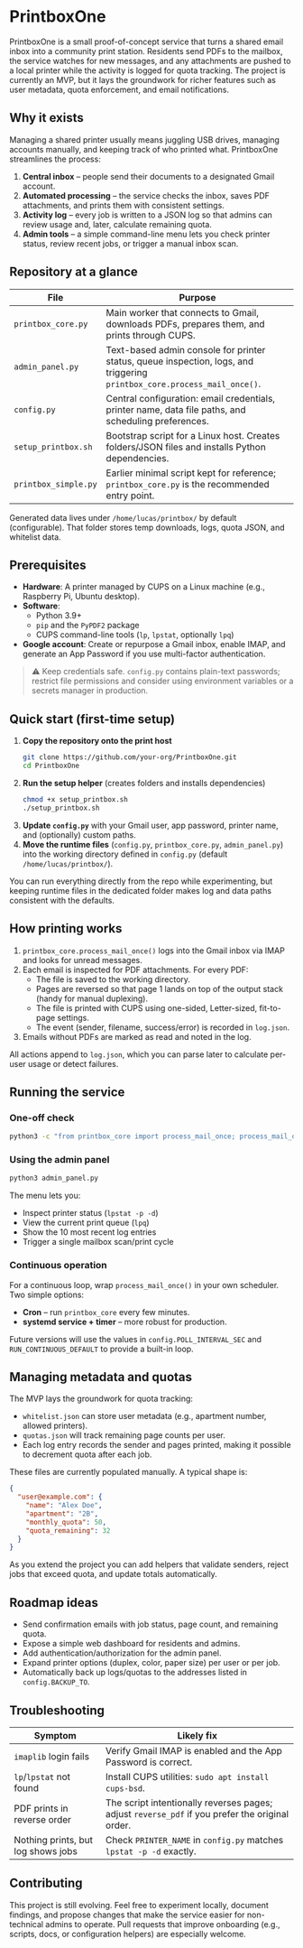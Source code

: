 # PrintboxOne

PrintboxOne is a small proof-of-concept service that turns a shared email inbox into a community print station. Residents send PDFs to the mailbox, the service watches for new messages, and any attachments are pushed to a local printer while the activity is logged for quota tracking. The project is currently an MVP, but it lays the groundwork for richer features such as user metadata, quota enforcement, and email notifications.

## Why it exists
Managing a shared printer usually means juggling USB drives, managing accounts manually, and keeping track of who printed what. PrintboxOne streamlines the process:

1. **Central inbox** – people send their documents to a designated Gmail account.
2. **Automated processing** – the service checks the inbox, saves PDF attachments, and prints them with consistent settings.
3. **Activity log** – every job is written to a JSON log so that admins can review usage and, later, calculate remaining quota.
4. **Admin tools** – a simple command-line menu lets you check printer status, review recent jobs, or trigger a manual inbox scan.

## Repository at a glance
| File | Purpose |
| --- | --- |
| `printbox_core.py` | Main worker that connects to Gmail, downloads PDFs, prepares them, and prints through CUPS. |
| `admin_panel.py` | Text-based admin console for printer status, queue inspection, logs, and triggering `printbox_core.process_mail_once()`. |
| `config.py` | Central configuration: email credentials, printer name, data file paths, and scheduling preferences. |
| `setup_printbox.sh` | Bootstrap script for a Linux host. Creates folders/JSON files and installs Python dependencies. |
| `printbox_simple.py` | Earlier minimal script kept for reference; `printbox_core.py` is the recommended entry point. |

Generated data lives under `/home/lucas/printbox/` by default (configurable). That folder stores temp downloads, logs, quota JSON, and whitelist data.

## Prerequisites
- **Hardware**: A printer managed by CUPS on a Linux machine (e.g., Raspberry Pi, Ubuntu desktop).
- **Software**:
  - Python 3.9+
  - `pip` and the `PyPDF2` package
  - CUPS command-line tools (`lp`, `lpstat`, optionally `lpq`)
- **Google account**: Create or repurpose a Gmail inbox, enable IMAP, and generate an App Password if you use multi-factor authentication.

> ⚠️ Keep credentials safe. `config.py` contains plain-text passwords; restrict file permissions and consider using environment variables or a secrets manager in production.

## Quick start (first-time setup)
1. **Copy the repository onto the print host**
   ```bash
   git clone https://github.com/your-org/PrintboxOne.git
   cd PrintboxOne
   ```
2. **Run the setup helper** (creates folders and installs dependencies)
   ```bash
   chmod +x setup_printbox.sh
   ./setup_printbox.sh
   ```
3. **Update `config.py`** with your Gmail user, app password, printer name, and (optionally) custom paths.
4. **Move the runtime files** (`config.py`, `printbox_core.py`, `admin_panel.py`) into the working directory defined in `config.py` (default `/home/lucas/printbox/`).

You can run everything directly from the repo while experimenting, but keeping runtime files in the dedicated folder makes log and data paths consistent with the defaults.

## How printing works
1. `printbox_core.process_mail_once()` logs into the Gmail inbox via IMAP and looks for unread messages.
2. Each email is inspected for PDF attachments. For every PDF:
   - The file is saved to the working directory.
   - Pages are reversed so that page 1 lands on top of the output stack (handy for manual duplexing).
   - The file is printed with CUPS using one-sided, Letter-sized, fit-to-page settings.
   - The event (sender, filename, success/error) is recorded in `log.json`.
3. Emails without PDFs are marked as read and noted in the log.

All actions append to `log.json`, which you can parse later to calculate per-user usage or detect failures.

## Running the service
### One-off check
```bash
python3 -c "from printbox_core import process_mail_once; process_mail_once()"
```

### Using the admin panel
```bash
python3 admin_panel.py
```
The menu lets you:
- Inspect printer status (`lpstat -p -d`)
- View the current print queue (`lpq`)
- Show the 10 most recent log entries
- Trigger a single mailbox scan/print cycle

### Continuous operation
For a continuous loop, wrap `process_mail_once()` in your own scheduler. Two simple options:
- **Cron** – run `printbox_core` every few minutes.
- **systemd service + timer** – more robust for production.

Future versions will use the values in `config.POLL_INTERVAL_SEC` and `RUN_CONTINUOUS_DEFAULT` to provide a built-in loop.

## Managing metadata and quotas
The MVP lays the groundwork for quota tracking:
- `whitelist.json` can store user metadata (e.g., apartment number, allowed printers).
- `quotas.json` will track remaining page counts per user.
- Each log entry records the sender and pages printed, making it possible to decrement quota after each job.

These files are currently populated manually. A typical shape is:
```json
{
  "user@example.com": {
    "name": "Alex Doe",
    "apartment": "2B",
    "monthly_quota": 50,
    "quota_remaining": 32
  }
}
```

As you extend the project you can add helpers that validate senders, reject jobs that exceed quota, and update totals automatically.

## Roadmap ideas
- Send confirmation emails with job status, page count, and remaining quota.
- Expose a simple web dashboard for residents and admins.
- Add authentication/authorization for the admin panel.
- Expand printer options (duplex, color, paper size) per user or per job.
- Automatically back up logs/quotas to the addresses listed in `config.BACKUP_TO`.

## Troubleshooting
| Symptom | Likely fix |
| --- | --- |
| `imaplib` login fails | Verify Gmail IMAP is enabled and the App Password is correct. |
| `lp`/`lpstat` not found | Install CUPS utilities: `sudo apt install cups-bsd`. |
| PDF prints in reverse order | The script intentionally reverses pages; adjust `reverse_pdf` if you prefer the original order. |
| Nothing prints, but log shows jobs | Check `PRINTER_NAME` in `config.py` matches `lpstat -p -d` exactly. |

## Contributing
This project is still evolving. Feel free to experiment locally, document findings, and propose changes that make the service easier for non-technical admins to operate. Pull requests that improve onboarding (e.g., scripts, docs, or configuration helpers) are especially welcome.
